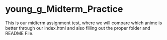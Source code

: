 # young_g_Midterm_Practice
This is our midterm assignment test, where we will compare which anime is better through our index.html and also filling out the proper folder and README File.
